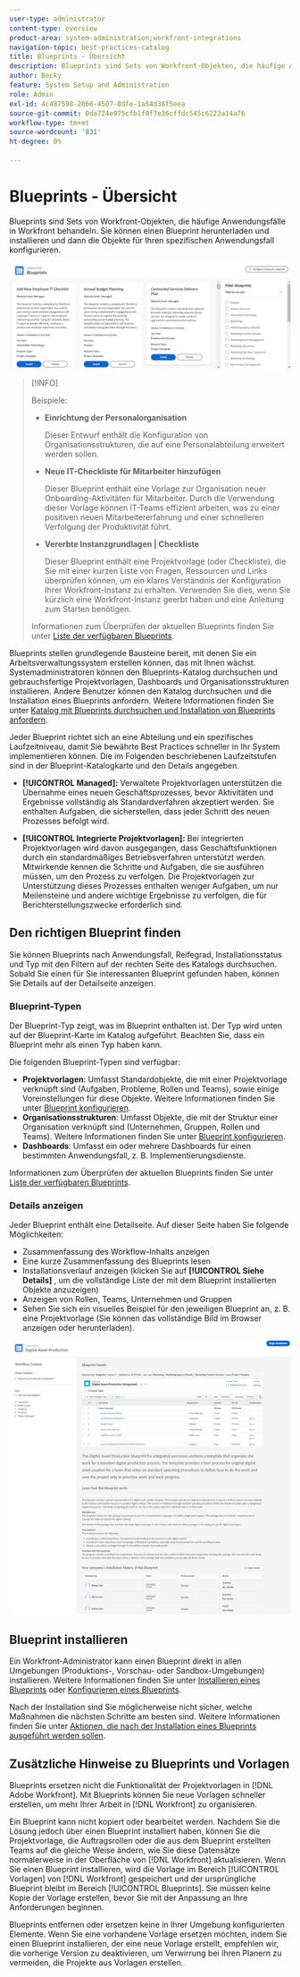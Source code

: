 ```yaml
---
user-type: administrator
content-type: overview
product-area: system-administration;workfront-integrations
navigation-topic: best-practices-catalog
title: Blueprints - Übersicht
description: Blueprints sind Sets von Workfront-Objekten, die häufige Anwendungsfälle in Workfront behandeln. Sie können einen Blueprint herunterladen und installieren und dann die Objekte für Ihren spezifischen Anwendungsfall konfigurieren.
author: Becky
feature: System Setup and Administration
role: Admin
exl-id: 4c487598-2066-4507-8dfe-1a54d38f5eea
source-git-commit: 0da724e975cfb1f0f7e36cffdc545c6223a14a76
workflow-type: tm+mt
source-wordcount: '831'
ht-degree: 0%

---
```


# Blueprints - Übersicht

<!--Audited: 01/2024-->

Blueprints sind Sets von Workfront-Objekten, die häufige Anwendungsfälle in Workfront behandeln. Sie können einen Blueprint herunterladen und installieren und dann die Objekte für Ihren spezifischen Anwendungsfall konfigurieren.

![](assets/blueprints-main-page-catalog.png)

>[!INFO]
>
>Beispiele:
>
>* **Einrichtung der Personalorganisation**
>
>   Dieser Entwurf enthält die Konfiguration von Organisationsstrukturen, die auf eine Personalabteilung erweitert werden sollen.
>
>* **Neue IT-Checkliste für Mitarbeiter hinzufügen**
>
>   Dieser Blueprint enthält eine Vorlage zur Organisation neuer Onboarding-Aktivitäten für Mitarbeiter. Durch die Verwendung dieser Vorlage können IT-Teams effizient arbeiten, was zu einer positiven neuen Mitarbeitererfahrung und einer schnelleren Verfolgung der Produktivität führt.
>
>* **Vererbte Instanzgrundlagen | Checkliste**
>
>    Dieser Blueprint enthält eine Projektvorlage (oder Checkliste), die Sie mit einer kurzen Liste von Fragen, Ressourcen und Links überprüfen können, um ein klares Verständnis der Konfiguration Ihrer Workfront-Instanz zu erhalten. Verwenden Sie dies, wenn Sie kürzlich eine Workfront-Instanz geerbt haben und eine Anleitung zum Starten benötigen.
>
>Informationen zum Überprüfen der aktuellen Blueprints finden Sie unter [Liste der verfügbaren Blueprints](/help/quicksilver/administration-and-setup/blueprints/list-of-available-blueprints.md).


Blueprints stellen grundlegende Bausteine bereit, mit denen Sie ein Arbeitsverwaltungssystem erstellen können, das mit Ihnen wächst. Systemadministratoren können den Blueprints-Katalog durchsuchen und gebrauchsfertige Projektvorlagen, Dashboards und Organisationsstrukturen installieren. Andere Benutzer können den Katalog durchsuchen und die Installation eines Blueprints anfordern. Weitere Informationen finden Sie unter [Katalog mit Blueprints durchsuchen und Installation von Blueprints anfordern](../../administration-and-setup/blueprints/browse-catalog.md).

Jeder Blueprint richtet sich an eine Abteilung und ein spezifisches Laufzeitniveau, damit Sie bewährte Best Practices schneller in Ihr System implementieren können. Die im Folgenden beschriebenen Laufzeitstufen sind in der Blueprint-Katalogkarte und den Details angegeben.

* **[!UICONTROL Managed]:** Verwaltete Projektvorlagen unterstützen die Übernahme eines neuen Geschäftsprozesses, bevor Aktivitäten und Ergebnisse vollständig als Standardverfahren akzeptiert werden. Sie enthalten Aufgaben, die sicherstellen, dass jeder Schritt des neuen Prozesses befolgt wird.

* **[!UICONTROL Integrierte Projektvorlagen]:** Bei integrierten Projektvorlagen wird davon ausgegangen, dass Geschäftsfunktionen durch ein standardmäßiges Betriebsverfahren unterstützt werden. Mitwirkende kennen die Schritte und Aufgaben, die sie ausführen müssen, um den Prozess zu verfolgen. Die Projektvorlagen zur Unterstützung dieses Prozesses enthalten weniger Aufgaben, um nur Meilensteine und andere wichtige Ergebnisse zu verfolgen, die für Berichterstellungszwecke erforderlich sind.

## Den richtigen Blueprint finden

Sie können Blueprints nach Anwendungsfall, Reifegrad, Installationsstatus und Typ mit den Filtern auf der rechten Seite des Katalogs durchsuchen. Sobald Sie einen für Sie interessanten Blueprint gefunden haben, können Sie Details auf der Detailseite anzeigen.

### Blueprint-Typen

Der Blueprint-Typ zeigt, was im Blueprint enthalten ist. Der Typ wird unten auf der Blueprint-Karte im Katalog aufgeführt. Beachten Sie, dass ein Blueprint mehr als einen Typ haben kann.

Die folgenden Blueprint-Typen sind verfügbar:

* **Projektvorlagen**: Umfasst Standardobjekte, die mit einer Projektvorlage verknüpft sind (Aufgaben, Probleme, Rollen und Teams), sowie einige Voreinstellungen für diese Objekte. Weitere Informationen finden Sie unter [Blueprint konfigurieren](../../administration-and-setup/blueprints/configure-template-package.md).
* **Organisationsstrukturen**: Umfasst Objekte, die mit der Struktur einer Organisation verknüpft sind (Unternehmen, Gruppen, Rollen und Teams). Weitere Informationen finden Sie unter [Blueprint konfigurieren](../../administration-and-setup/blueprints/configure-template-package.md).
* **Dashboards**: Umfasst ein oder mehrere Dashboards für einen bestimmten Anwendungsfall, z. B. Implementierungsdienste.
<!--
* Request queues: Includes one or more projects configured as request queues.
* Custom forms: Includes custom forms attached to another object type, such as a project or portfolio.
* Setup features: Includes one or more elements that are configured in the Setup area of Workfront, such as layout templates.
-->

Informationen zum Überprüfen der aktuellen Blueprints finden Sie unter [Liste der verfügbaren Blueprints](/help/quicksilver/administration-and-setup/blueprints/list-of-available-blueprints.md).

### Details anzeigen

Jeder Blueprint enthält eine Detailseite. Auf dieser Seite haben Sie folgende Möglichkeiten:

* Zusammenfassung des Workflow-Inhalts anzeigen
* Eine kurze Zusammenfassung des Blueprints lesen
* Installationsverlauf anzeigen (klicken Sie auf **[!UICONTROL Siehe Details]** , um die vollständige Liste der mit dem Blueprint installierten Objekte anzuzeigen)
* Anzeigen von Rollen, Teams, Unternehmen und Gruppen
* Sehen Sie sich ein visuelles Beispiel für den jeweiligen Blueprint an, z. B. eine Projektvorlage (Sie können das vollständige Bild im Browser anzeigen oder herunterladen).

![[!UICONTROL Blueprint-Details] Seite](assets/blueprint-details-page-2022.png)

## Blueprint installieren

Ein Workfront-Administrator kann einen Blueprint direkt in allen Umgebungen (Produktions-, Vorschau- oder Sandbox-Umgebungen) installieren. Weitere Informationen finden Sie unter [Installieren eines Blueprints](../../administration-and-setup/blueprints/blueprints-install.md) oder [Konfigurieren eines Blueprints](../../administration-and-setup/blueprints/configure-template-package.md).

Nach der Installation sind Sie möglicherweise nicht sicher, welche Maßnahmen die nächsten Schritte am besten sind. Weitere Informationen finden Sie unter [Aktionen, die nach der Installation eines Blueprints ausgeführt werden sollen](../../administration-and-setup/blueprints/best-next-actions-after-install.md).

## Zusätzliche Hinweise zu Blueprints und Vorlagen

Blueprints ersetzen nicht die Funktionalität der Projektvorlagen in [!DNL Adobe Workfront]. Mit Blueprints können Sie neue Vorlagen schneller erstellen, um mehr Ihrer Arbeit in [!DNL Workfront] zu organisieren.

Ein Blueprint kann nicht kopiert oder bearbeitet werden. Nachdem Sie die Lösung jedoch über einen Blueprint installiert haben, können Sie die Projektvorlage, die Auftragsrollen oder die aus dem Blueprint erstellten Teams auf die gleiche Weise ändern, wie Sie diese Datensätze normalerweise in der Oberfläche von [!DNL Workfront] aktualisieren. Wenn Sie einen Blueprint installieren, wird die Vorlage im Bereich [!UICONTROL Vorlagen] von [!DNL Workfront] gespeichert und der ursprüngliche Blueprint bleibt im Bereich [!UICONTROL Blueprints]. Sie müssen keine Kopie der Vorlage erstellen, bevor Sie mit der Anpassung an Ihre Anforderungen beginnen.

Blueprints entfernen oder ersetzen keine in Ihrer Umgebung konfigurierten Elemente. Wenn Sie eine vorhandene Vorlage ersetzen möchten, indem Sie einen Blueprint installieren, der eine neue Vorlage erstellt, empfehlen wir, die vorherige Version zu deaktivieren, um Verwirrung bei Ihren Planern zu vermeiden, die Projekte aus Vorlagen erstellen.
